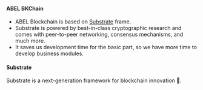 #### ABEL BKChain
+ ABEL Blockchain is based on [Substrate](https://substrate.dev) frame. 
+ Substrate is powered by best-in-class cryptographic research and comes with peer-to-peer networking, consensus mechanisms, and much more.
+ It saves us development time for the basic part, so we have more time to develop business modules.

#### Substrate
Substrate is a next-generation framework for blockchain innovation 🚀.
